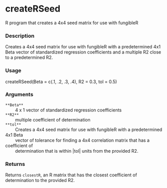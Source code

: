createRSeed
===========

R program that creates a 4x4 seed matrix for use with fungibleR

### Description
Creates a 4x4 seed matrix for use with fungibleR with a predetermined 4x1 Beta 
vector of standardized regression coefficients and a multiple R2 close to a 
predetermined R2.

### Usage
createRSeed(Beta = c(.1, .2, .3, .4), R2 = 0.3, tol = 0.5)

### Arguments
`**Beta**`  
&nbsp;&nbsp;&nbsp;&nbsp;&nbsp;&nbsp;&nbsp;&nbsp;4 x 1 vector of standardized 
regression coefficients  
`**R2**`  
&nbsp;&nbsp;&nbsp;&nbsp;&nbsp;&nbsp;&nbsp;&nbsp;multiple coefficient of 
determination  
`**tol**`  
&nbsp;&nbsp;&nbsp;&nbsp;&nbsp;&nbsp;&nbsp;&nbsp;Creates a 4x4 seed matrix for 
use with fungibleR with a predetermined 4x1 Beta  
&nbsp;&nbsp;&nbsp;&nbsp;&nbsp;&nbsp;&nbsp;&nbsp;vector of tolerance for finding 
a 4x4 correlation matrix that has a coefficient of  
&nbsp;&nbsp;&nbsp;&nbsp;&nbsp;&nbsp;&nbsp;&nbsp;determination that is within 
|tol| units from the provided R2.

### Returns
Returns `closestR`, an R matrix that has the closest coefficient of 
determination to the provided R2.
